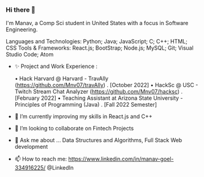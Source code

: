 ### Hi there 👋


I'm Manav, a Comp Sci student in United States with a focus in Software Engineering. 


Languages and Technologies: Python; Java; JavaScript; C; C++; HTML; CSS
Tools & Frameworks: React.js; BootStrap; Node.js; MySQL; Git; Visual Studio Code; Atom

- ✨ Project and Work Experience : 

  • Hack Harvard @ Harvard - TravAlly (https://github.com/Mnv07/travAlly) . [October 2022]
  • HackSc @ USC - Twitch Stream Chat Analyzer (https://github.com/Mnv07/hacksc) . [February 2022]
  • Teaching Assistant at Arizona State University - Principles of Programming (Java) . [Fall 2022 Semester]
  
- 🔭 I’m currently improving my skills in React.js and C++
- 👯 I’m looking to collaborate on Fintech Projects
- 💬 Ask me about ... Data Structures and Algorithms, Full Stack Web development 
- 📫 How to reach me: https://www.linkedin.com/in/manav-goel-334916225/ @LinkedIn

